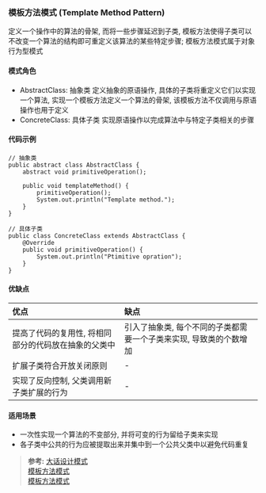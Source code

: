 ### 模板方法模式 (Template Method Pattern)
定义一个操作中的算法的骨架, 而将一些步骤延迟到子类, 模板方法使得子类可以不改变一个算法的结构即可重定义该算法的某些特定步骤; 模板方法模式属于对象行为型模式

#### 模式角色
- AbstractClass: 抽象类
定义抽象的原语操作, 具体的子类将重定义它们以实现一个算法, 实现一个模板方法定义一个算法的骨架, 该模板方法不仅调用与原语操作也用于定义
- ConcreteClass: 具体子类
实现原语操作以完成算法中与特定子类相关的步骤

#### 代码示例
```
// 抽象类
public abstract class AbstractClass {
    abstract void primitiveOperation();

    public void templateMethod() {
        primitiveOperation();
        System.out.println("Template method.");
    }
}

// 具体子类
public class ConcreteClass extends AbstractClass {
    @Override
    public void primitiveOperation() {
        System.out.println("Ptimitive opration");
    }
}
```

#### 优缺点

| 优点 | 缺点 |
| :--- | :--- |
| 提高了代码的复用性, 将相同部分的代码放在抽象的父类中 | 引入了抽象类, 每个不同的子类都需要一个子类来实现, 导致类的个数增加 |
| 扩展子类符合开放关闭原则 | - |
| 实现了反向控制, 父类调用新子类扩展的行为 | - |

#### 适用场景
- 一次性实现一个算法的不变部分, 并将可变的行为留给子类来实现
- 各子类中公共的行为应被提取出来并集中到一个公共父类中以避免代码重复

>**参考:**
[大话设计模式](https://book.douban.com/subject/2334288/)   
[模板方法模式](https://blog.csdn.net/carson_ho/article/details/54910518)  
[模板方法模式](https://blog.csdn.net/hguisu/article/details/7564039)
